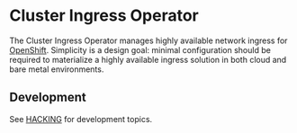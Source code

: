 # Cluster Ingress Operator

The Cluster Ingress Operator manages highly available network ingress for [OpenShift](https://openshift.io/). Simplicity is a design goal: minimal configuration should be required to materialize a highly available ingress solution in both cloud and bare metal environments.

## Development

See [HACKING](HACKING.md) for development topics.
